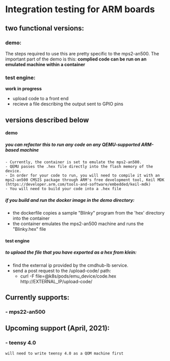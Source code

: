 
# Integration testing for ARM boards

## two functional versions:
### demo:
The steps required to use this are pretty specific to the mps2-an500. The important part of the demo is this:
**complied code can be run on an emulated machine within a container**

### test engine:
**work in progress**
 - upload code to a front end
 - recieve a file describing the output sent to GPIO pins 


## versions described below

#### demo

##### you can refactor this to run any code on any QEMU-supported ARM-based machine
    - Currently, the container is set to emulate the mps2-an500.
    - QEMU passes the .hex file directly into the flash memory of the device.
    - In order for your code to run, you will need to compile it with an mps2-an500 CMSIS package through ARM's free development tool, Keil MDK (https://developer.arm.com/tools-and-software/embedded/keil-mdk)
    - You will need to build your code into a .hex file 

##### if you build and run the docker image in the demo directory:
 - the dockerfile copies a sample "Blinky" program from the 'hex' directory into the container
 - the container emulates the mps2-an500 machine and runs the "Blinky.hex" file

#### test engine

##### to upload the file that you have exported as a hex from klein:
 - find the external ip provided by the cmdhub-lb service.
 - send a post request to the /upload-code/ path:
    - curl -F file=@k8s/pods/emu_device/code.hex http://EXTERNAL_IP/upload-code/


## Currently supports:
### - mps22-an500

## Upcoming support (April, 2021):
### - teensy 4.0
    will need to write teensy 4.0 as a QOM machine first
